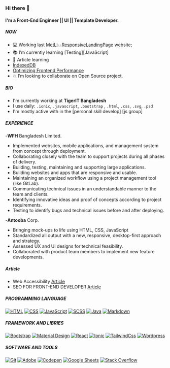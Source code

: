 ### Hi there 👋

#### I'm a Front-End Engineer || UI || Template Developer.

##### NOW

- :computer: Working last [MetLi--ResponsiveLandingPage](https://radwan503.github.io/MetLi--Responsivelandingpage/) website;
- :books: I’m currently learning [Testing][JavaScript]
- :newspaper: Article learning 
-   [IndexedDB](https://javascript.info/indexeddb)
-   [Optimizing Frontend Performance](https://blog.bitsrc.io/9-best-practices-for-optimizing-frontend-loading-time-763211621061)
- :boom: I’m looking to collaborate on Open Source project.

##### BIO

- I'm currently working at **TigerIT Bangladesh**
- I use daily: `.ionic`, `.javascript`, `.bootstrap` , `.html`, `.css`, `.svg`, `.psd`
- I'm mostly active with in the [personal skill develop]  [js group]

##### EXPERIENCE

-**WFH** Bangladesh Limited.
   - Implemented websites, mobile applications, and management system from concept through deployment.
   - Collaborating closely with the team to support projects during all phases of delivery.
   - Building, testing, maintaining and supporting large applications.
   - Building websites and apps that are responsive and usable.
   - Maintaining an organized workflow using a project management tool (like GitLab).
   - Communicating technical issues in an understandable manner to the team and clients.
   - Identifying innovative ideas and proof of concepts according to project requirements.
   - Testing to identify bugs and technical issues before and after deploying.
 
-**Antooba** Corp.
   - Bringing mock-ups to life using HTML, CSS, JavaScript
   - Standardized all output with a new, responsive, desktop-first approach and strategy.
   - Assessed UX and UI designs for technical feasibility.
   - Collaborated with product team members to implement new feature developments.

##### Article
   - Web Accessibility [Article](https://docs.google.com/document/d/1Q5LAzalI1r-LfE2pi6JiAlNpqMU1vR87/edit)
   - SEO FOR FRONT-END DEVELOPER [Article](https://docs.google.com/document/d/1HZ7A04saRZ8Waw7rblbGZRIbtHGCVSCiVqUVH6QTaWw/edit#)
    

##### PROGRAMMING LANGUAGE

<p align="left">
<a href="#"><img alt="HTML" src="https://img.shields.io/badge/HTML-E34F26.svg?logo=html5&logoColor=white"></a>
<a href="#"><img alt="CSS" src="https://img.shields.io/badge/CSS-1572B6.svg?logo=css3&logoColor=white"></a>
<a href="#"><img alt="JavaScript" src="https://img.shields.io/badge/JavaScript-F7DF1E.svg?logo=javascript&logoColor=black"></a>
<a href="#"><img alt="SCSS" src="https://img.shields.io/badge/Scss-hotpink.svg?logo=SASS&logoColor=white"></a>
<a href="#"><img alt="Java" src="https://img.shields.io/badge/Java-007396.svg?logo=java&logoColor=white"></a>
<a href="#"><img alt="Markdown" src="https://img.shields.io/badge/Markdown-000000.svg?logo=markdown&logoColor=white"></a>
</p>

##### FRAMEWORK AND LIBRIES 

<p align="left">
  <a href="#"><img alt="Bootstrap" src="https://img.shields.io/badge/Bootstrap-7952B3.svg?logo=bootstrap&logoColor=white"></a>
  <a href="#"><img alt="Material Design" src="https://img.shields.io/badge/Material%20Design-0081CB.svg?logo=material-design&logoColor=white"></a>
  <a href="#"><img alt="React" src="https://img.shields.io/badge/React-20232a.svg?logo=react&logoColor=%2361DAFB"></a>
   <a href="#"><img alt="Ionic" src="https://img.shields.io/badge/Ionic-F9F9F9.svg?logo=ionic&logoColor=%blue"></a>
   <a href="#"><img alt="TailwindCss" src="https://img.shields.io/badge/TailwindCss-0EA5E9.svg?logo=tailwindcss&logoColor=%0ea5e9"></a>
   <a href="#"><img alt="Wordpress" src="https://img.shields.io/badge/Wordpress-21759B?logo=wordpress&logoColor=white"></a>
</p>

##### SOFTWARE AND TOOLS

<p align="left">
    <a href="#"><img alt="Git" src="https://img.shields.io/badge/Git-F05033.svg?logo=git&logoColor=white"></a>
    <a href="#"><img alt="Adobe" src="https://img.shields.io/badge/Adobe-FF0000.svg?logo=adobe&logoColor=white"></a>
    <a href="#"><img alt="Codepen" src="https://img.shields.io/badge/Codepen-000000.svg?logo=codepen&logoColor=white"></a>
    <a href="#"><img alt="Google Sheets" src="https://img.shields.io/badge/Google%20Sheets-34A853.svg?logo=google%20sheets&logoColor=white"></a>
    <a href="#"><img alt="Stack Overflow" src="https://img.shields.io/badge/-Stack%20Overflow-FE7A16?logo=stack-overflow&logoColor=white"></a>
</p>







